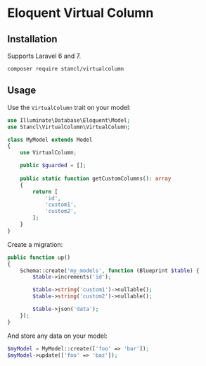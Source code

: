 # Eloquent Virtual Column

## Installation

Supports Laravel 6 and 7.

```
composer require stancl/virtualcolumn
```

## Usage

Use the `VirtualColumn` trait on your model:
```php
use Illuminate\Database\Eloquent\Model;
use Stancl\VirtualColumn\VirtualColumn;

class MyModel extends Model
{
    use VirtualColumn;

    public $guarded = [];
    
    public static function getCustomColumns(): array
    {
        return [
            'id',
            'custom1',
            'custom2',
        ];
    }
}
```

Create a migration:
```php
public function up()
{
    Schema::create('my_models', function (Blueprint $table) {
        $table->increments('id');

        $table->string('custom1')->nullable();
        $table->string('custom2')->nullable();

        $table->json('data');
    });
}
```

And store any data on your model:

```php
$myModel = MyModel::create(['foo' => 'bar']);
$myModel->update(['foo' => 'baz']);
```

